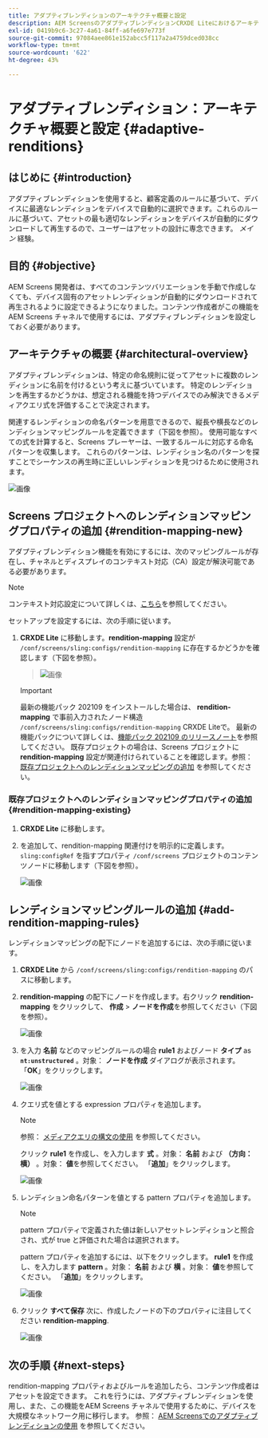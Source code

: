 ```yaml
---
title: アダプティブレンディションのアーキテクチャ概要と設定
description: AEM ScreensのアダプティブレンディションCRXDE Liteにおけるアーキテクチャ概要と設定について説明します。
exl-id: 0419b9c6-3c27-4a61-84ff-a6fe697e773f
source-git-commit: 97084aee861e152abcc5f117a2a4759dced038cc
workflow-type: tm+mt
source-wordcount: '622'
ht-degree: 43%

---
```


# アダプティブレンディション：アーキテクチャ概要と設定 {#adaptive-renditions}

## はじめに {#introduction}

アダプティブレンディションを使用すると、顧客定義のルールに基づいて、デバイスに最適なレンディションをデバイスで自動的に選択できます。これらのルールに基づいて、アセットの最も適切なレンディションをデバイスが自動的にダウンロードして再生するので、ユーザーはアセットの設計に専念できます。 *メイン* 経験。

## 目的 {#objective}

AEM Screens 開発者は、すべてのコンテンツバリエーションを手動で作成しなくても、デバイス固有のアセットレンディションが自動的にダウンロードされて再生されるように設定できるようになりました。コンテンツ作成者がこの機能をAEM Screens チャネルで使用するには、アダプティブレンディションを設定しておく必要があります。

## アーキテクチャの概要 {#architectural-overview}

アダプティブレンディションは、特定の命名規則に従ってアセットに複数のレンディションに名前を付けるという考えに基づいています。 特定のレンディションを再生するかどうかは、想定される機能を持つデバイスでのみ解決できるメディアクエリ式を評価することで決定されます。

関連するレンディションの命名パターンを用意できるので、縦長や横長などのレンディションマッピングルールを定義できます（下図を参照）。 使用可能なすべての式を計算すると、Screens プレーヤーは、一致するルールに対応する命名パターンを収集します。 これらのパターンは、レンディション名のパターンを探すことでシーケンスの再生時に正しいレンディションを見つけるために使用されます。

![画像](/help/user-guide/assets/adaptive-renditions/adaptive-renditions.png)

## Screens プロジェクトへのレンディションマッピングプロパティの追加 {#rendition-mapping-new}

アダプティブレンディション機能を有効にするには、次のマッピングルールが存在し、チャネルとディスプレイのコンテキスト対応（CA）設定が解決可能である必要があります。

>[!NOTE]
>コンテキスト対応設定について詳しくは、[こちら](https://sling.apache.org/documentation/bundles/context-aware-configuration/context-aware-configuration.html)を参照してください。

セットアップを設定するには、次の手順に従います。

1. **CRXDE Lite** に移動します。**rendition-mapping** 設定が `/conf/screens/sling:configs/rendition-mapping` に存在するかどうかを確認します（下図を参照）。

   >![画像](/help/user-guide/assets/adaptive-renditions/mapping-rules1.png)

   >[!IMPORTANT]
   >最新の機能パック 202109 をインストールした場合は、 **rendition-mapping** で事前入力されたノード構造 `/conf/screens/sling:configs/rendition-mapping` CRXDE Liteで。 最新の機能パックについて詳しくは、[機能パック 202109 のリリースノート](/help/user-guide/release-notes-fp-202109.md)を参照してください。
   >既存プロジェクトの場合は、Screens プロジェクトに **rendition-mapping** 設定が関連付けられていることを確認します。参照： [既存プロジェクトへのレンディションマッピングの追加](#rendition-mapping-existing) を参照してください。

### 既存プロジェクトへのレンディションマッピングプロパティの追加 {#rendition-mapping-existing}

1. **CRXDE Lite** に移動します。

1. を追加して、rendition-mapping 関連付けを明示的に定義します。 `sling:configRef` を指すプロパティ `/conf/screens` プロジェクトのコンテンツノードに移動します（下図を参照）。

   ![画像](/help/user-guide/assets/adaptive-renditions/renditon-mapping2.png)


## レンディションマッピングルールの追加 {#add-rendition-mapping-rules}

レンディションマッピングの配下にノードを追加するには、次の手順に従います。

1. **CRXDE Lite** から `/conf/screens/sling:configs/rendition-mapping` のパスに移動します。
1. **rendition-mapping** の配下にノードを作成します。右クリック **rendition-mapping** をクリックして、 **作成** > **ノードを作成**&#x200B;を参照してください（下図を参照）。

   ![画像](/help/user-guide/assets/adaptive-renditions/add-node1.png)

1. を入力 **名前** などのマッピングルールの場合 **rule1** およびノード **タイプ** as **`nt:unstructured`** 。対象： **ノードを作成** ダイアログが表示されます。 「**OK**」をクリックします。

   ![画像](/help/user-guide/assets/adaptive-renditions/add-node2.png)


1. クエリ式を値とする expression プロパティを追加します。

   >[!NOTE]
   >参照： [メディアクエリの構文の使用](https://developer.mozilla.org/en-US/docs/Web/CSS/CSS_media_queries/Using_media_queries) を参照してください。

   クリック **rule1** を作成し、を入力します **式** 。対象： **名前** および **（方向：横）** 。対象： **値**&#x200B;を参照してください。 「**追加**」をクリックします。

   ![画像](/help/user-guide/assets/adaptive-renditions/add-node3.png)

1. レンディション命名パターンを値とする pattern プロパティを追加します。

   >[!NOTE]
   >pattern プロパティで定義された値は新しいアセットレンディションと照合され、式が true と評価された場合は選択されます。

   pattern プロパティを追加するには、以下をクリックします。 **rule1** を作成し、を入力します **pattern** 。対象： **名前** および **横** 。対象： **値**&#x200B;を参照してください。 「**追加**」をクリックします。

   ![画像](/help/user-guide/assets/adaptive-renditions/add-node4.png)

1. クリック **すべて保存** 次に、作成したノードの下のプロパティに注目してください **rendition-mapping**.

   ![画像](/help/user-guide/assets/adaptive-renditions/add-node5.png)

## 次の手順 {#next-steps}

rendition-mapping プロパティおよびルールを追加したら、コンテンツ作成者はアセットを設定できます。 これを行うには、アダプティブレンディションを使用し、また、この機能をAEM Screens チャネルで使用するために、デバイスを大規模なネットワーク用に移行します。 参照： [AEM Screensでのアダプティブレンディションの使用](/help/user-guide/using-adaptive-renditions.md) を参照してください。
